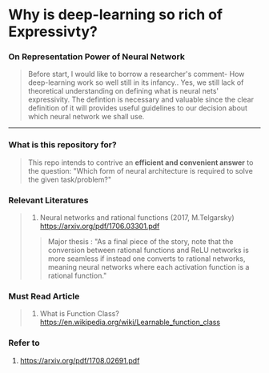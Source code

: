 
# Why is deep-learning so rich of Expressivty?

### On Representation Power of Neural Network
> Before start, I would like to borrow a researcher's comment- How deep-learning work so well still in its infancy.. Yes, we still lack of theoretical understanding on defining what is neural nets' expressivity. The defintion is necessary and valuable since the clear definition of it will provides useful guidelines to our decision about which neural network we shall use.
----

### What is this repository for?
> This repo intends to contrive an **efficient and convenient answer** to the question: "Which form of neural architecture is required to solve the given task/problem?"  

### Relevant Literatures

> 1. Neural networks and rational functions (2017, M.Telgarsky) https://arxiv.org/pdf/1706.03301.pdf <br/>
>> Major thesis :  "As a final piece of the story, note that the conversion between rational functions and ReLU networks is more seamless if instead one converts to rational networks, meaning neural networks where each activation function is a rational
function."


### Must Read Article 
> 1. What is Function Class?
https://en.wikipedia.org/wiki/Learnable_function_class


### Refer to
1. https://arxiv.org/pdf/1708.02691.pdf


